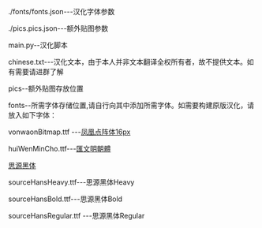 ./fonts/fonts.json---汉化字体参数

./pics.pics.json---额外贴图参数

main.py--汉化脚本

chinese.txt---汉化文本，由于本人并非文本翻译全权所有者，故不提供文本。如有需要请进群了解

pics--额外贴图存放位置

fonts--所需字体存储位置,请自行向其中添加所需字体。如需要构建原版汉化，请放入如下字体：

vonwaonBitmap.ttf ---[凤凰点阵体16px](https://timothyqiu.itch.io/vonwaon-bitmap)

huiWenMinCho.ttf---[匯文明朝體](https://zhuanlan.zhihu.com/p/344103391)

[思源黑体](https://github.com/adobe-fonts/source-han-sans/releases/download/2.004R/SourceHanSansCN.zip)

sourceHansHeavy.ttf---思源黑体Heavy

sourceHansBold.ttf---思源黑体Bold

sourceHansRegular.ttf ---思源黑体Regular 

